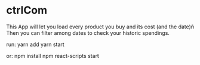 # ctrlCom
This App will let you load every product you buy and its cost (and the date)ñ
Then you can filter among dates to check your historic spendings.

run:
yarn add
yarn start

or:
npm install
npm react-scripts start


